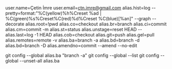 user.name=Çetin İmre
user.email=ctn.imre@gmail.com
alias.hist=log --pretty=format:"%C(yellow)%h%Creset %ad | %C(green)%s%Creset%C(red)%d%Creset %C(blue)[%an]" --graph --decorate
alias.root=!pwd
alias.co=checkout
alias.br=branch
alias.ci=commit
alias.cm=commit -m
alias.st=status
alias.unstage=reset HEAD --
alias.last=log -1 HEAD
alias.cob=checkout
alias.git=push
alias.gel=pull
alias.remotes=remote -v
alias.ba=branch -a
alias.bd=branch -d
alias.bd=branch -D
alias.amendno=commit --amend --no-edit


git config --global alias.ba "branch -a"
git config --global --list
git config --global --unset-all alias.ba
